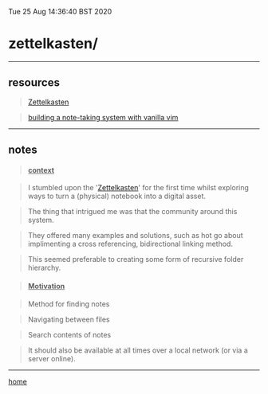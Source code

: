 Tue 25 Aug 14:36:40 BST 2020

# zettelkasten/

___

## resources

> [Zettelkasten](https://zettelkasten.de/)

> [building a note-taking system with vanilla vim](https://www.edwinwenink.xyz/posts/42-vim_notetaking/)
___
## notes

> #### <u>context</u>

> I stumbled upon the '[Zettelkasten](https://zettelkasten.de/)' for the first time whilst exploring ways to turn a (physical) notebook into a digital asset.

> The thing that intrigued me was that the community around this system.

> They offered many examples and solutions, such as hot go about implimenting a cross referencing, bidirectional linking method. 

> This seemed preferable to creating some form of recursive folder hierarchy. 


> #### <u>Motivation</u>   

  > Method for finding notes
  
  > Navigating between files
  
  > Search contents of notes
  
  > It should also be available at all times over a local network (or via a server online). 
___

[home](/home/pi/Documents/notesystem/home.md)



